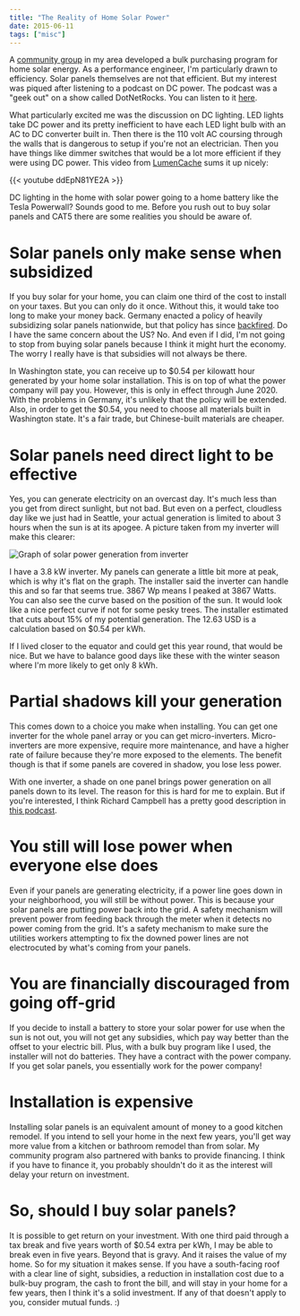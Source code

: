 ```yaml
---
title: "The Reality of Home Solar Power"
date: 2015-06-11
tags: ["misc"]
---
```


A [community group](http://greenwa.org) in my area developed a bulk purchasing program for home solar energy. 
As a performance engineer, I'm particularly drawn to efficiency. Solar panels themselves
are not that efficient. But my interest was piqued after listening to a podcast on DC
power. The podcast was a "geek out" on a show called DotNetRocks. You can listen to it
[here](http://dotnetrocks.com/default.aspx?showNum=946).

What particularly excited me was the discussion on DC lighting. LED lights take DC power
and its pretty inefficient to have each LED light bulb with an AC to DC converter built 
in. Then there is the 110 volt AC coursing through the walls that is dangerous to setup
if you're not an electrician. Then you have things like dimmer switches that would be 
a lot more efficient if they were using DC power. This video from [LumenCache](http://lumencache.lighting/) sums it 
up nicely:

{{< youtube ddEpN81YE2A >}}

DC lighting in the home with solar power going to a home battery like the Tesla Powerwall? 
Sounds good to me. Before you rush out to buy solar panels and CAT5 there are some 
realities you should be aware of. 

Solar panels only make sense when subsidized
============================================

If you buy solar for your home, you can claim one third of the cost to install on your 
taxes. But you can only do it once. Without this, it would take too long to make your 
money back. Germany enacted a policy of heavily subsidizing solar
panels nationwide, but that policy has since [backfired](http://www.telegraph.co.uk/finance/newsbysector/energy/10577513/Germany-is-a-cautionary-tale-of-how-energy-polices-can-harm-the-economy.html).
Do I have the same concern about the US? No. And even if I did, I'm not going to stop
from buying solar panels because I think it might hurt the economy. The worry I really 
have is that subsidies will not always be there.

In Washington state, you can receive up to $0.54 per kilowatt hour generated by your 
home solar installation. This is on top of what the power company will pay you. 
However, this is only in effect through June 2020. With the problems in Germany, it's
unlikely that the policy will be extended. Also, in order to get the $0.54, you 
need to choose all materials built in Washington state. It's a fair trade, but 
Chinese-built materials are cheaper.

Solar panels need direct light to be effective
==============================================

Yes, you can generate electricity on an overcast day. It's much less than you get from
direct sunlight, but not bad. But even on a perfect, cloudless day like we just had
in Seattle, your actual generation is limited to about 3 hours when the sun is at its
apogee. A picture taken from my inverter will make this clearer:

![Graph of solar power generation from inverter](/img/SolarGraph.jpg "Graph of solar power generation from inverter")

I have a 3.8 kW inverter. My panels can generate a little bit more at peak, which is
why it's flat on the graph. The installer said the inverter can handle this and so 
far that seems true. 3867 Wp means I peaked at 3867 Watts. You can also see the curve
based on the position of the sun. It would look like a nice perfect curve if not for
some pesky trees. The installer estimated that cuts about 15% of my potential
generation. The 12.63 USD is a calculation based on $0.54 per kWh.

If I lived closer to the equator and could get this year round, that would be nice. 
But we have to balance good days like these with the winter season where I'm more 
likely to get only 8 kWh. 

Partial shadows kill your generation
====================================

This comes down to a choice you make when installing. You can get one inverter for 
the whole panel array or you can get micro-inverters. Micro-inverters are more 
expensive, require more maintenance, and have a higher rate of failure because 
they're more exposed to the elements. The benefit though is that if some panels 
are covered in shadow, you lose less power.

With one inverter, a shade on one panel brings power generation on all panels down 
to its level. The reason for this is hard for me to explain. But if you're
interested, I think Richard Campbell has a pretty good description in 
[this podcast](http://dotnetrocks.com/default.aspx?showNum=754).

You still will lose power when everyone else does
=================================================

Even if your panels are generating electricity, if a power line goes down in 
your neighborhood, you will still be without power. This is because your solar 
panels are putting power back into the grid. A safety mechanism will prevent
power from feeding back through the meter when it detects no power coming 
from the grid. It's a safety mechanism to make sure the utilities workers 
attempting to fix the downed power lines are not electrocuted by what's
coming from your panels.

You are financially discouraged from going off-grid
===================================================

If you decide to install a battery to store your solar power for use when the sun 
is not out, you will not get any subsidies, which pay way better than the offset 
to your electric bill. Plus, with a bulk buy program like 
I used, the installer will not do batteries. They have a contract with the power
company. If you get solar panels, you essentially work for the power company!

Installation is expensive
=========================

Installing solar panels is an equivalent amount of money to a good kitchen 
remodel. If you intend to sell your home in the next few years, you'll get 
way more value from a kitchen or bathroom remodel than from solar. 
My community program also partnered with banks to 
provide financing. I think if you have to finance it, you probably shouldn't 
do it as the interest will delay your return on investment.

So, should I buy solar panels?
==============================

It is possible to get return on your investment. With one third paid through a 
tax break and five years worth of $0.54 extra per kWh, I may be able to break even 
in five years. Beyond that is gravy. And it raises the value of my home. So 
for my situation it makes sense. If you have a south-facing roof with a clear
line of sight, subsidies, a reduction in installation cost due to a bulk-buy
program, the cash to front the bill, and will stay in your home for a few years, 
then I think it's a solid investment. If any of that doesn't apply to you, consider 
mutual funds. :)
